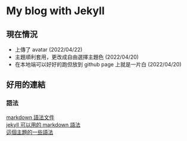 # My blog with Jekyll

## 現在情況
- 上傳了 avatar (2022/04/22)
- 主題順利套用，更改成自由選擇主題色 (2022/04/20)
- 在本地端可以好好的跑但放到 github page 上就是一片白 (2022/04/20)

## 好用的連結
### 語法
[markdown 語法文件](https://markdown.tw/#em) <br>
[jekyll 可以用的 markdown 語法](https://www.markdownguide.org/tools/jekyll/)<br>
[這個主題的一些語法](https://chirpy.cotes.page/posts/write-a-new-post/)

